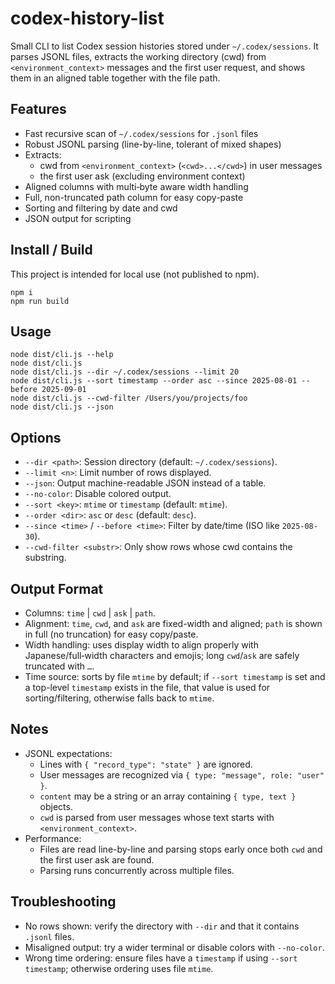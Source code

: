 # codex-history-list

Small CLI to list Codex session histories stored under `~/.codex/sessions`.
It parses JSONL files, extracts the working directory (cwd) from
`<environment_context>` messages and the first user request, and shows them in
an aligned table together with the file path.

## Features

- Fast recursive scan of `~/.codex/sessions` for `.jsonl` files
- Robust JSONL parsing (line-by-line, tolerant of mixed shapes)
- Extracts:
  - cwd from `<environment_context>` (`<cwd>...</cwd>`) in user messages
  - the first user ask (excluding environment context)
- Aligned columns with multi‑byte aware width handling
- Full, non-truncated path column for easy copy-paste
- Sorting and filtering by date and cwd
- JSON output for scripting

## Install / Build

This project is intended for local use (not published to npm).

```
npm i
npm run build
```

## Usage

```
node dist/cli.js --help
node dist/cli.js
node dist/cli.js --dir ~/.codex/sessions --limit 20
node dist/cli.js --sort timestamp --order asc --since 2025-08-01 --before 2025-09-01
node dist/cli.js --cwd-filter /Users/you/projects/foo
node dist/cli.js --json
```

## Options

- `--dir <path>`: Session directory (default: `~/.codex/sessions`).
- `--limit <n>`: Limit number of rows displayed.
- `--json`: Output machine-readable JSON instead of a table.
- `--no-color`: Disable colored output.
- `--sort <key>`: `mtime` or `timestamp` (default: `mtime`).
- `--order <dir>`: `asc` or `desc` (default: `desc`).
- `--since <time>` / `--before <time>`: Filter by date/time (ISO like `2025-08-30`).
- `--cwd-filter <substr>`: Only show rows whose cwd contains the substring.

## Output Format

- Columns: `time` | `cwd` | `ask` | `path`.
- Alignment: `time`, `cwd`, and `ask` are fixed-width and aligned; `path` is
  shown in full (no truncation) for easy copy/paste.
- Width handling: uses display width to align properly with Japanese/full‑width
  characters and emojis; long `cwd`/`ask` are safely truncated with `…`.
- Time source: sorts by file `mtime` by default; if `--sort timestamp` is set
  and a top-level `timestamp` exists in the file, that value is used for
  sorting/filtering, otherwise falls back to `mtime`.

## Notes

- JSONL expectations:
  - Lines with `{ "record_type": "state" }` are ignored.
  - User messages are recognized via `{ type: "message", role: "user" }`.
  - `content` may be a string or an array containing `{ type, text }` objects.
  - `cwd` is parsed from user messages whose text starts with `<environment_context>`.
- Performance:
  - Files are read line-by-line and parsing stops early once both `cwd` and
    the first user ask are found.
  - Parsing runs concurrently across multiple files.

## Troubleshooting

- No rows shown: verify the directory with `--dir` and that it contains `.jsonl` files.
- Misaligned output: try a wider terminal or disable colors with `--no-color`.
- Wrong time ordering: ensure files have a `timestamp` if using `--sort timestamp`;
  otherwise ordering uses file `mtime`.
